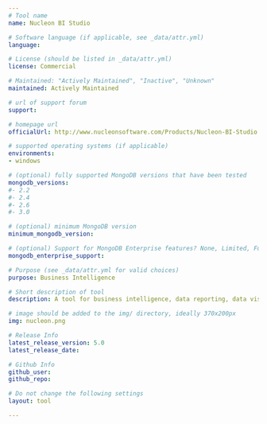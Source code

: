 ```yaml
---
# Tool name
name: Nucleon BI Studio

# Software language (if applicable, see _data/attr.yml)
language: 

# License (should be listed in _data/attr.yml)
license: Commercial

# Maintained: "Actively Maintained", "Inactive", "Unknown"
maintained: Actively Maintained

# url of support forum
support: 

# homepage url
officialUrl: http://www.nucleonsoftware.com/Products/Nucleon-BI-Studio

# supported operating systems (if applicable)
environments:
- windows

# (optional) fully supported MongoDB versions that have been tested
mongodb_versions:
#- 2.2
#- 2.4
#- 2.6
#- 3.0

# (optional) minimum MongoDB version
minimum_mongodb_version:

# (optional) Support for MongoDB Enterprise features? None, Limited, Full
mongodb_enterprise_support: 

# Purpose (see _data/attr.yml for valid choices)
purpose: Business Intelligence

# Short description of tool
description: A tool for business intelligence, data reporting, data visualization, data mining, and data analysis.

# image should be added to the img/ directory, ideally 370x200px
img: nucleon.png

# Release Info
latest_release_version: 5.0
latest_release_date: 

# Github Info
github_user: 
github_repo: 

# Do not change the following settings
layout: tool

---
```


